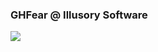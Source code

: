 <div style="overflow: auto;">
<!--   <img src="https://github.com/GHFear/GHFear/blob/main/github_logo_3.png" alt="GitHub Logo" style="float: left; margin-right: 20px;" width="800" height="300"> -->
  <div>
    <h3>GHFear @ Illusory Software</h3>
    <img src="https://github-readme-stats.vercel.app/api/top-langs/?username=GHFear"/>
  </div>
</div>
